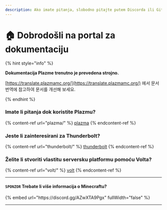```yaml
---
description: Ako imate pitanja, slobodno pitajte putem Discorda ili GitHub Issues.
---
```


# 🏠 Dobrodošli na portal za dokumentaciju

{% hint style="info" %}

**Dokumentacija Plazme trenutno je prevedena strojno.**

[https://translate.plazmamc.org/](https://translate.plazmamc.org/) 에서 문서 번역에 참고하여 문서를 개선해 보세요.

{% endhint %}

### Imate li pitanja dok koristite Plazmu?

{% content-ref url="plazma/" %}
[plazma](plazma/)
{% endcontent-ref %}

### Jeste li zainteresirani za Thunderbolt?

{% content-ref url="thunderbolt/" %}
[thunderbolt](thunderbolt/)
{% endcontent-ref %}

### Želite li stvoriti vlastitu serversku platformu pomoću Volta?

{% content-ref url="volt/" %}
[volt](volt/)
{% endcontent-ref %}

***

#### `SPONZOR` Trebate li više informacija o Minecraftu? <a href="#etc-1" id="etc-1"></a>

{% embed url="https\://discord.gg/AZwXTA9Pgx" fullWidth="false" %}

***
